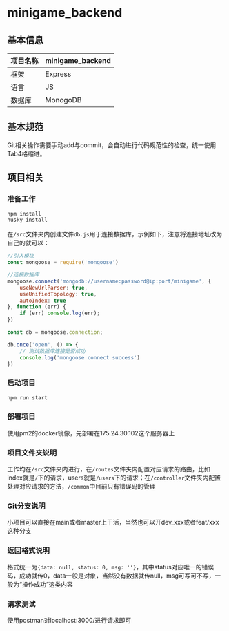 # minigame_backend

## 基本信息

| 项目名称 | minigame_backend |
| -------- | ---------------- |
| 框架     | Express          |
| 语言     | JS               |
| 数据库   | MonogoDB         |



## 基本规范

Git相关操作需要手动add与commit，会自动进行代码规范性的检查，统一使用Tab4格缩进。

## 项目相关

### 准备工作
```bash
npm install
husky install
```

在`/src`文件夹内创建文件`db.js`用于连接数据库，示例如下，注意将连接地址改为自己的就可以：

```js
//引入模块
const mongoose = require('mongoose')

//连接数据库
mongoose.connect('mongodb://username:password@ip:port/minigame', {
    useNewUrlParser: true,
    useUnifiedTopology: true,
    autoIndex: true
}, function (err) {
    if (err) console.log(err);
})

const db = mongoose.connection;

db.once('open', () => {
    // 测试数据库连接是否成功
    console.log('mongoose connect success')
})
```

### 启动项目
```bash
npm run start
```

### 部署项目

使用pm2的docker镜像，先部署在175.24.30.102这个服务器上

### 项目文件夹说明

工作均在`/src`文件夹内进行，在`/routes`文件夹内配置对应请求的路由，比如index就是`/`下的请求，users就是`/users`下的请求；在`/controller`文件夹内配置处理对应请求的方法，`/common`中目前只有错误码的管理

### Git分支说明

小项目可以直接在main或者master上干活，当然也可以开dev_xxx或者feat/xxx这种分支

### 返回格式说明

格式统一为`{data: null, status: 0, msg: ''}`，其中status对应唯一的错误码，成功就传0，data一般是对象，当然没有数据就传null，msg可写可不写，一般为“操作成功”这类内容

### 请求测试

使用postman对localhost:3000/进行请求即可
